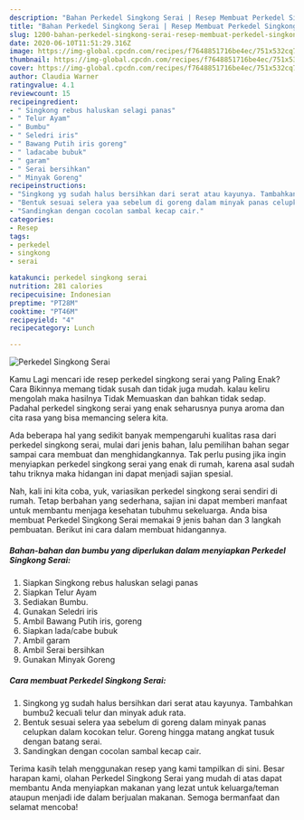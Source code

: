 ```yaml
---
description: "Bahan Perkedel Singkong Serai | Resep Membuat Perkedel Singkong Serai Yang Paling Enak"
title: "Bahan Perkedel Singkong Serai | Resep Membuat Perkedel Singkong Serai Yang Paling Enak"
slug: 1200-bahan-perkedel-singkong-serai-resep-membuat-perkedel-singkong-serai-yang-paling-enak
date: 2020-06-10T11:51:29.316Z
image: https://img-global.cpcdn.com/recipes/f7648851716be4ec/751x532cq70/perkedel-singkong-serai-foto-resep-utama.jpg
thumbnail: https://img-global.cpcdn.com/recipes/f7648851716be4ec/751x532cq70/perkedel-singkong-serai-foto-resep-utama.jpg
cover: https://img-global.cpcdn.com/recipes/f7648851716be4ec/751x532cq70/perkedel-singkong-serai-foto-resep-utama.jpg
author: Claudia Warner
ratingvalue: 4.1
reviewcount: 15
recipeingredient:
- " Singkong rebus haluskan selagi panas"
- " Telur Ayam"
- " Bumbu"
- " Seledri iris"
- " Bawang Putih iris goreng"
- " ladacabe bubuk"
- " garam"
- " Serai bersihkan"
- " Minyak Goreng"
recipeinstructions:
- "Singkong yg sudah halus bersihkan dari serat atau kayunya. Tambahkan bumbu2 kecuali telur dan minyak aduk rata."
- "Bentuk sesuai selera yaa sebelum di goreng dalam minyak panas celupkan dalam kocokan telur. Goreng hingga matang angkat tusuk dengan batang serai."
- "Sandingkan dengan cocolan sambal kecap cair."
categories:
- Resep
tags:
- perkedel
- singkong
- serai

katakunci: perkedel singkong serai 
nutrition: 281 calories
recipecuisine: Indonesian
preptime: "PT28M"
cooktime: "PT46M"
recipeyield: "4"
recipecategory: Lunch

---
```



![Perkedel Singkong Serai](https://img-global.cpcdn.com/recipes/f7648851716be4ec/751x532cq70/perkedel-singkong-serai-foto-resep-utama.jpg)

Kamu Lagi mencari ide resep perkedel singkong serai yang Paling Enak? Cara Bikinnya memang tidak susah dan tidak juga mudah. kalau keliru mengolah maka hasilnya Tidak Memuaskan dan bahkan tidak sedap. Padahal perkedel singkong serai yang enak seharusnya punya aroma dan cita rasa yang bisa memancing selera kita.



Ada beberapa hal yang sedikit banyak mempengaruhi kualitas rasa dari perkedel singkong serai, mulai dari jenis bahan, lalu pemilihan bahan segar sampai cara membuat dan menghidangkannya. Tak perlu pusing jika ingin menyiapkan perkedel singkong serai yang enak di rumah, karena asal sudah tahu triknya maka hidangan ini dapat menjadi sajian spesial.


Nah, kali ini kita coba, yuk, variasikan perkedel singkong serai sendiri di rumah. Tetap berbahan yang sederhana, sajian ini dapat memberi manfaat untuk membantu menjaga kesehatan tubuhmu sekeluarga. Anda bisa membuat Perkedel Singkong Serai memakai 9 jenis bahan dan 3 langkah pembuatan. Berikut ini cara dalam membuat hidangannya.

<!--inarticleads1-->

##### Bahan-bahan dan bumbu yang diperlukan dalam menyiapkan Perkedel Singkong Serai:

1. Siapkan  Singkong rebus haluskan selagi panas
1. Siapkan  Telur Ayam
1. Sediakan  Bumbu.
1. Gunakan  Seledri iris
1. Ambil  Bawang Putih iris, goreng
1. Siapkan  lada/cabe bubuk
1. Ambil  garam
1. Ambil  Serai bersihkan
1. Gunakan  Minyak Goreng




<!--inarticleads2-->

##### Cara membuat Perkedel Singkong Serai:

1. Singkong yg sudah halus bersihkan dari serat atau kayunya. Tambahkan bumbu2 kecuali telur dan minyak aduk rata.
1. Bentuk sesuai selera yaa sebelum di goreng dalam minyak panas celupkan dalam kocokan telur. Goreng hingga matang angkat tusuk dengan batang serai.
1. Sandingkan dengan cocolan sambal kecap cair.




Terima kasih telah menggunakan resep yang kami tampilkan di sini. Besar harapan kami, olahan Perkedel Singkong Serai yang mudah di atas dapat membantu Anda menyiapkan makanan yang lezat untuk keluarga/teman ataupun menjadi ide dalam berjualan makanan. Semoga bermanfaat dan selamat mencoba!
